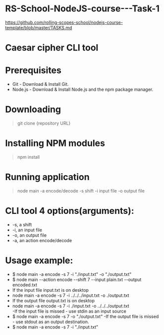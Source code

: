 # RS-School-NodeJS-course---Task-1
https://github.com/rolling-scopes-school/nodejs-course-template/blob/master/TASKS.md
# Caesar cipher CLI tool

# Prerequisites
 - Git - Download & Install Git.
 - Node.js - Download & Install Node.js and the npm package manager.

# Downloading
>git clone {repository URL}

# Installing NPM modules
>npm install

# Running application
>node main -a encode/decode -s shift -i input file -o output file

# CLI tool 4 options(arguments):
 - -s,  a shift
 - -i,  an input file
 - -o,  an output file
 - -a,  an action encode/decode

# Usage example:

  - $ node main -a encode -s 7 -i "./input.txt" -o "./output.txt"  
  - $ node main --action encode --shift 7 --input plain.txt --output encoded.txt
  - If the input file input.txt is on desktop
  - node main -a encode -s 7 -i ../../../input.txt -o ./output.txt  
  - If the output file output.txt is on desktop
  - node main -a encode -s 7 -i ./input.txt -o ../../../output.txt   
  -If the input file is missed - use stdin as an input source
  - $ node main -a encode -s 7  -o "./output.txt"
  -If the output file is missed - use stdout as an output destination.
  - $ node main -a encode -s 7 -i "./input.txt"
